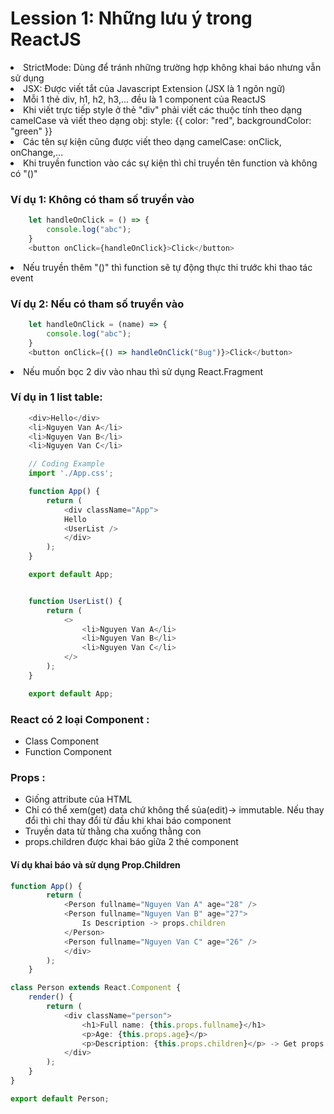 <h1> Lession 1: Những lưu ý trong ReactJS </h1>
<li>StrictMode: Dùng để tránh những trường hợp không khai báo nhưng vẫn sử dụng</li>
<li>JSX: Được viết tắt của Javascript Extension (JSX là 1 ngôn ngữ)</li>
<li>Mỗi 1 thẻ div, h1, h2, h3,... đều là 1 component của ReactJS</li>
<li>Khi viết trực tiếp style ở thẻ "div" phải viết các thuộc tính theo dạng camelCase và viết theo dạng obj: style: {{ color: "red", backgroundColor: "green" }}</li>
<li>Các tên sự kiện cũng được viết theo dạng camelCase: onClick, onChange,...</li>
<li>Khi truyền function vào các sự kiện thì chỉ truyền tên function và không có "()"</li>

### Ví dụ 1: Không có tham số truyền vào

```typescript jsx
    let handleOnClick = () => {
        console.log("abc");
    }
    <button onClick={handleOnClick}>Click</button>
```

<li>Nếu truyền thêm "()" thì function sẽ tự động thực thi trước khi thao tác event</li>

### Ví dụ 2: Nếu có tham số truyền vào
```typescript jsx
    let handleOnClick = (name) => {
        console.log("abc");
    }
    <button onClick={() => handleOnClick("Bug")}>Click</button>
```
  

<li>Nếu muốn bọc 2 div vào nhau thì sử dụng React.Fragment</li> 
<h3>Ví dụ in 1 list table: </h3>

```typescript jsx
    <div>Hello</div>
    <li>Nguyen Van A</li>
    <li>Nguyen Van B</li>
    <li>Nguyen Van C</li>

    // Coding Example
    import './App.css';

    function App() {
        return (
            <div className="App">
            Hello
            <UserList />
            </div>
        );
    }

    export default App;


    function UserList() {
        return (
            <>
                <li>Nguyen Van A</li>
                <li>Nguyen Van B</li>
                <li>Nguyen Van C</li>
            </>
        );
    }

    export default App;
```

### React có 2 loại Component :

<ul>
    <li>Class Component</li>
    <li>Function Component</li>
</ul>

### Props :

<ul>
    <li>Giống attribute của HTML</li>
    <li>Chỉ có thể xem(get) data chứ không thể sủa(edit)-> immutable. Nếu thay đổi thì chỉ thay đổi từ đầu khi khai báo component</li>
    <li>Truyền data từ thằng cha xuống thằng con</li>
    <li>props.children được khai báo giữa 2 thẻ component</li>
</ul>

<h4>Ví dụ khai báo và sử dụng Prop.Children</h4>

```typescript jsx
function App() {
        return (
            <Person fullname="Nguyen Van A" age="28" />
            <Person fullname="Nguyen Van B" age="27">
                Is Description -> props.children
            </Person>
            <Person fullname="Nguyen Van C" age="26" />
            </div>
        );
    }    
```

```typescript jsx
class Person extends React.Component {
    render() {
        return (
            <div className="person">
                <h1>Full name: {this.props.fullname}</h1>
                <p>Age: {this.props.age}</p> 
                <p>Description: {this.props.children}</p> -> Get props children
            </div>
        );
    }
}

export default Person;
```
